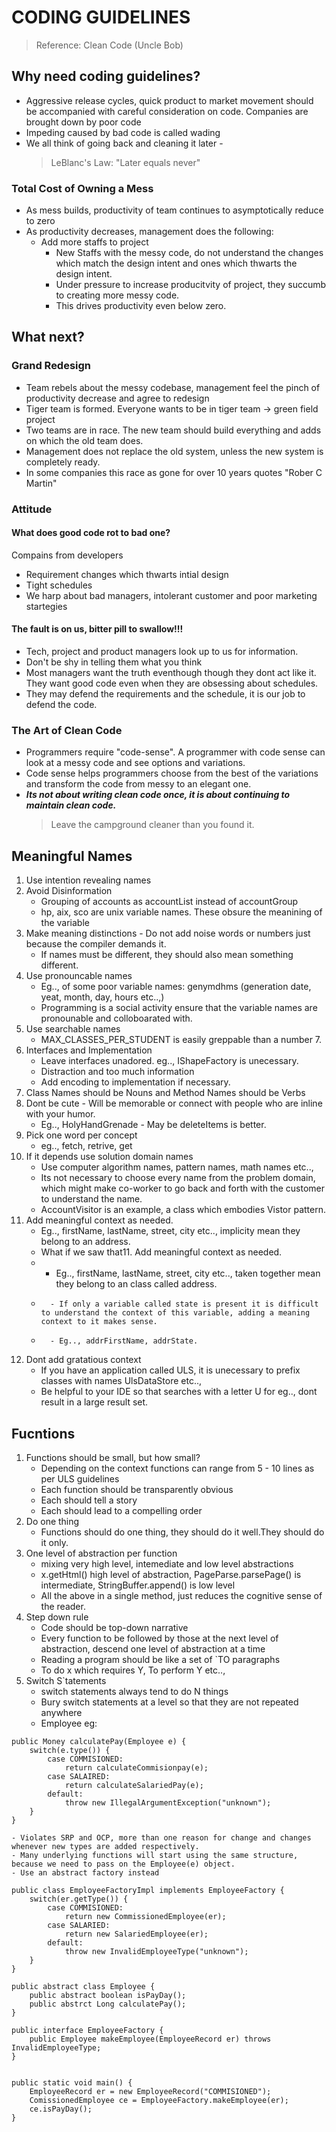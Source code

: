 # CODING GUIDELINES 

> Reference: Clean Code (Uncle Bob)

## Why need coding guidelines?

* Aggressive release cycles, quick product to market movement should be accompanied with careful consideration on code. Companies are brought down by poor code
* Impeding caused by bad code is called wading
* We all think of going back and cleaning it later -
    > LeBlanc's Law: "Later equals never"

### Total Cost of Owning a Mess

* As mess builds, productivity of team continues to asymptotically reduce to zero
* As productivity decreases, management does the following:
    * Add more staffs to project
        - New Staffs with the messy code, do not understand the changes which match the design intent and ones which thwarts the design intent.
        - Under pressure to increase producitvity of project, they succumb to creating more messy code.
        - This drives productivity even below zero.

## What next? 

### Grand Redesign

* Team rebels about the messy codebase, management feel the pinch of productivity decrease and agree to redesign
* Tiger team is formed. Everyone wants to be in tiger team -> green field project
* Two teams are in race. The new team should build everything and adds on which the old team does.
* Management does not replace the old system, unless the new system is completely ready.
* In some companies this race as gone for over 10 years quotes "Rober C Martin"

### Attitude

#### What does good code rot to bad one?

Compains from developers
* Requirement changes which thwarts intial design
* Tight schedules
* We harp about bad managers, intolerant customer and poor marketing startegies

#### The fault is on us, bitter pill to swallow!!!

* Tech, project and product managers look up to us for information.
* Don't be shy in telling them what you think
* Most managers want the truth eventhough though they dont act like it. They want good code even when they are obsessing about schedules.
* They may defend the requirements and the schedule, it is our job to defend the code.


### The Art of Clean Code

* Programmers require "code-sense". A programmer with code sense can look at a messy code and see options and variations.
* Code sense helps programmers choose from the best of the variations and transform the code from messy to an elegant one.
* ***Its not about writing clean code once, it is about continuing to maintain clean code.***
    > Leave the campground cleaner than you found it.

## Meaningful Names

1. Use intention revealing names
2. Avoid Disinformation
    - Grouping of accounts as accountList instead of accountGroup
    - hp, aix, sco are unix variable names. These obsure the meanining of the variable
3. Make meaning distinctions - Do not add noise words or numbers just because the compiler demands it.
    - If names must be different, they should also mean something different.
4. Use pronouncable names
    - Eg.., of some poor variable names: genymdhms (generation date, yeat, month, day, hours etc..,)
    - Programming is a social activity ensure that the variable names are pronounable and colloboarated with.
5. Use searchable names
    - MAX_CLASSES_PER_STUDENT is easily greppable than a number 7.
6. Interfaces and Implementation
    - Leave interfaces unadored. eg.., IShapeFactory is unecessary.
    - Distraction and too much information
    - Add encoding to implementation if necessary.
7. Class Names should be Nouns and Method Names should be Verbs
8. Dont be cute - Will be memorable or connect with people who are inline with your humor.
    - Eg.., HolyHandGrenade - May be deleteItems is better.
9. Pick one word per concept
    - eg.., fetch, retrive, get
10. If it depends use solution domain names
    - Use computer algorithm names, pattern names, math names etc..,
    - Its not necessary to choose every name from the problem domain, which might make co-worker to go back and forth with the customer to understand the name.
    - AccountVisitor is an example, a class which embodies Vistor pattern.
11. Add meaningful context as needed.
    - Eg.., firstName, lastName, street, city etc.., implicity mean they belong to an address.
    - What if we saw that11. Add meaningful context as needed.
    -   - Eg.., firstName, lastName, street, city etc.., taken together mean they belong to an class called address.
    -       - If only a variable called state is present it is difficult to understand the context of this variable, adding a meaning context to it makes sense.
    -       - Eg.., addrFirstName, addrState.
12. Dont add gratatious context
    - If you have an application called ULS, it is unecessary to prefix classes with names UlsDataStore etc..,
    - Be helpful to your IDE so that searches with a letter U for eg.., dont result in a large result set.


## Fucntions

1. Functions should be small, but how small?
    - Depending on the context functions can range from 5 - 10 lines as per ULS guidelines
    - Each function should be transparently obvious
    - Each should tell a story
    - Each should lead to a compelling order
2. Do one thing
    - Functions should do one thing, they should do it well.They should do it only.
3. One level of abstraction per function
    - mixing very high level, intemediate and low level abstractions
    - x.getHtml() high level of abstraction, PageParse.parsePage() is intermediate, StringBuffer.append() is low level
    - All the above in a single method, just reduces the cognitive sense of the reader.
4. Step down rule
    - Code should be top-down narrative
    - Every function to be followed by those at the next level of abstraction, descend one level of abstraction at a time
    - Reading a program should be like a set of `TO paragraphs
    - To do x which requires Y, To perform Y etc..,
5. Switch S`tatements
    - switch statements always tend to do N things
    - Bury switch statements at a level so that they are not repeated anywhere
    - Employee eg: 

```
public Money calculatePay(Employee e) {
    switch(e.type()) {
        case COMMISIONED:
            return calculateCommisionpay(e);
        case SALAIRED:
            return calculateSalariedPay(e);
        default:
            throw new IllegalArgumentException("unknown");
    }
}

```
    - Violates SRP and OCP, more than one reason for change and changes whenever new types are added respectively.
    - Many underlying functions will start using the same structure, because we need to pass on the Employee(e) object.
    - Use an abstract factory instead

```
public class EmployeeFactoryImpl implements EmployeeFactory {
    switch(er.getType()) {
        case COMMISIONED:
            return new CommissionedEmployee(er);
        case SALARIED:
            return new SalariedEmployee(er);
        default:
            throw new InvalidEmployeeType("unknown");
    }
}

public abstract class Employee {
    public abstract boolean isPayDay();
    public abstrct Long calculatePay();
}

public interface EmployeeFactory {
    public Employee makeEmployee(EmployeeRecord er) throws InvalidEmployeeType;
}


public static void main() {
    EmployeeRecord er = new EmployeeRecord("COMMISIONED");
    ComissionedEmployee ce = EmployeeFactory.makeEmployee(er);
    ce.isPayDay();
}
```

